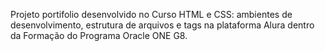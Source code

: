 Projeto portifolio desenvolvido no Curso HTML e CSS: ambientes de desenvolvimento, estrutura de arquivos e tags na plataforma Alura dentro da Formação do Programa Oracle ONE G8.
